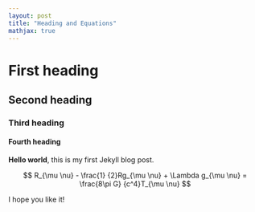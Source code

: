 ```yaml
---
layout: post
title: "Heading and Equations"
mathjax: true
---
```


# First heading

## Second heading

### Third heading

#### Fourth heading

**Hello world**, this is my first Jekyll blog post.

$$ R_{\mu \nu} - \frac{1} {2}Rg_{\mu \nu} + \Lambda g_{\mu \nu} = \frac{8\pi G} {c^4}T_{\mu \nu} $$

I hope you like it!
